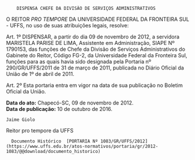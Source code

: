         DISPENSA CHEFE DA DIVISÃO DE SERVIÇOS ADMINISTRATIVOS  

O REITOR *PRO TEMPORE* DA UNIVERSIDADE FEDERAL DA FRONTEIRA SUL - UFFS, no uso de suas atribuições legais, resolve:

 Art. 1º DISPENSAR, a partir do dia 09 de novembro de 2012, a servidora MARISTELA PARISE DE LIMA, Assistente em Administração, SIAPE Nº 1790153, das funções de Chefe da Divisão de Serviços Administrativos do Gabinete do Reitor, Código FG-2, da Universidade Federal da Fronteira Sul, funções para as quais havia sido designada pela Portaria nº 290/GR/UFFS/2011 de 31 de março de 2011, publicada no Diário Oficial da União de 1º de abril de 2011.

 Art. 2º Esta portaria entra em vigor na data de sua publicação no Boletim Oficial da União.

  

   **Data do ato:** Chapecó-SC, 09 de novembro de 2012.   
 **Data de publicação:**  10 de outubro de 2016. 

    Jaime Giolo   
 Reitor pro tempore da UFFS 

      Documento Histórico  [PORTARIA Nº 1083/GR/UFFS/2012](https://www.uffs.edu.br/atos-normativos/portaria/gr/2012-1083/@@download/documento_historico)     
      